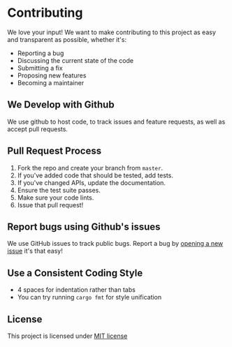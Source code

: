 # Contributing

We love your input! We want to make contributing to this project as easy and transparent as possible, whether it's:

- Reporting a bug
- Discussing the current state of the code
- Submitting a fix
- Proposing new features
- Becoming a maintainer

## We Develop with Github
We use github to host code, to track issues and feature requests, as well as accept pull requests.

## Pull Request Process

1. Fork the repo and create your branch from `master`.
2. If you've added code that should be tested, add tests.
3. If you've changed APIs, update the documentation.
4. Ensure the test suite passes.
5. Make sure your code lints.
6. Issue that pull request!

## Report bugs using Github's issues
We use GitHub issues to track public bugs. Report a bug by [opening a new issue](https://github.com/ksk001100/seahorse/issues/new) it's that easy!

## Use a Consistent Coding Style
- 4 spaces for indentation rather than tabs
- You can try running `cargo fmt` for style unification

## License
This project is licensed under [MIT license](../LICENSE)

